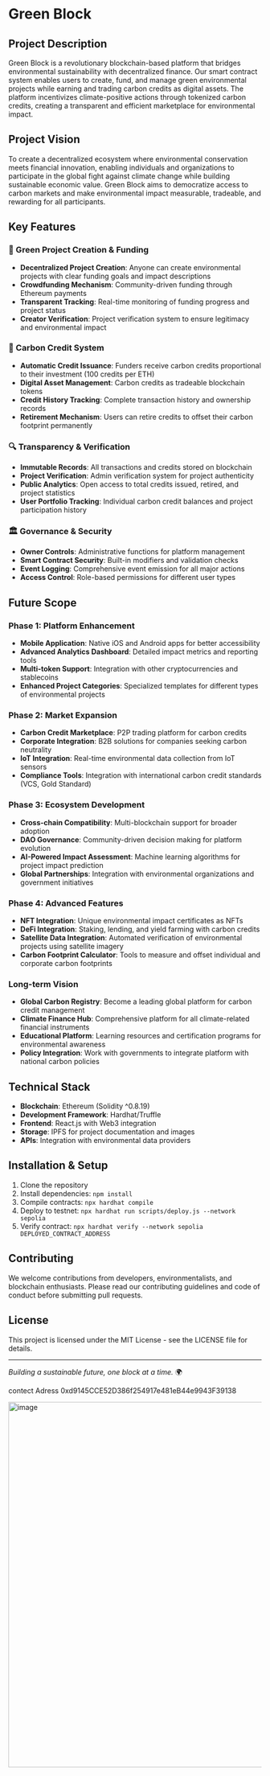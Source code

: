 # Green Block

## Project Description

Green Block is a revolutionary blockchain-based platform that bridges environmental sustainability with decentralized finance. Our smart contract system enables users to create, fund, and manage green environmental projects while earning and trading carbon credits as digital assets. The platform incentivizes climate-positive actions through tokenized carbon credits, creating a transparent and efficient marketplace for environmental impact.

## Project Vision

To create a decentralized ecosystem where environmental conservation meets financial innovation, enabling individuals and organizations to participate in the global fight against climate change while building sustainable economic value. Green Block aims to democratize access to carbon markets and make environmental impact measurable, tradeable, and rewarding for all participants.

## Key Features

### 🌱 Green Project Creation & Funding
- **Decentralized Project Creation**: Anyone can create environmental projects with clear funding goals and impact descriptions
- **Crowdfunding Mechanism**: Community-driven funding through Ethereum payments
- **Transparent Tracking**: Real-time monitoring of funding progress and project status
- **Creator Verification**: Project verification system to ensure legitimacy and environmental impact

### 💚 Carbon Credit System
- **Automatic Credit Issuance**: Funders receive carbon credits proportional to their investment (100 credits per ETH)
- **Digital Asset Management**: Carbon credits as tradeable blockchain tokens
- **Credit History Tracking**: Complete transaction history and ownership records
- **Retirement Mechanism**: Users can retire credits to offset their carbon footprint permanently

### 🔍 Transparency & Verification
- **Immutable Records**: All transactions and credits stored on blockchain
- **Project Verification**: Admin verification system for project authenticity
- **Public Analytics**: Open access to total credits issued, retired, and project statistics
- **User Portfolio Tracking**: Individual carbon credit balances and project participation history

### 🏛️ Governance & Security
- **Owner Controls**: Administrative functions for platform management
- **Smart Contract Security**: Built-in modifiers and validation checks
- **Event Logging**: Comprehensive event emission for all major actions
- **Access Control**: Role-based permissions for different user types

## Future Scope

### Phase 1: Platform Enhancement
- **Mobile Application**: Native iOS and Android apps for better accessibility
- **Advanced Analytics Dashboard**: Detailed impact metrics and reporting tools
- **Multi-token Support**: Integration with other cryptocurrencies and stablecoins
- **Enhanced Project Categories**: Specialized templates for different types of environmental projects

### Phase 2: Market Expansion
- **Carbon Credit Marketplace**: P2P trading platform for carbon credits
- **Corporate Integration**: B2B solutions for companies seeking carbon neutrality
- **IoT Integration**: Real-time environmental data collection from IoT sensors
- **Compliance Tools**: Integration with international carbon credit standards (VCS, Gold Standard)

### Phase 3: Ecosystem Development
- **Cross-chain Compatibility**: Multi-blockchain support for broader adoption
- **DAO Governance**: Community-driven decision making for platform evolution
- **AI-Powered Impact Assessment**: Machine learning algorithms for project impact prediction
- **Global Partnerships**: Integration with environmental organizations and government initiatives

### Phase 4: Advanced Features
- **NFT Integration**: Unique environmental impact certificates as NFTs
- **DeFi Integration**: Staking, lending, and yield farming with carbon credits
- **Satellite Data Integration**: Automated verification of environmental projects using satellite imagery
- **Carbon Footprint Calculator**: Tools to measure and offset individual and corporate carbon footprints

### Long-term Vision
- **Global Carbon Registry**: Become a leading global platform for carbon credit management
- **Climate Finance Hub**: Comprehensive platform for all climate-related financial instruments
- **Educational Platform**: Learning resources and certification programs for environmental awareness
- **Policy Integration**: Work with governments to integrate platform with national carbon policies

## Technical Stack

- **Blockchain**: Ethereum (Solidity ^0.8.19)
- **Development Framework**: Hardhat/Truffle
- **Frontend**: React.js with Web3 integration
- **Storage**: IPFS for project documentation and images
- **APIs**: Integration with environmental data providers

## Installation & Setup

1. Clone the repository
2. Install dependencies: `npm install`
3. Compile contracts: `npx hardhat compile`
4. Deploy to testnet: `npx hardhat run scripts/deploy.js --network sepolia`
5. Verify contract: `npx hardhat verify --network sepolia DEPLOYED_CONTRACT_ADDRESS`

## Contributing

We welcome contributions from developers, environmentalists, and blockchain enthusiasts. Please read our contributing guidelines and code of conduct before submitting pull requests.

## License

This project is licensed under the MIT License - see the LICENSE file for details.

---

*Building a sustainable future, one block at a time.* 🌍

contect Adress
0xd9145CCE52D386f254917e481eB44e9943F39138

<img width="1422" height="727" alt="image" src="https://github.com/user-attachments/assets/2db4cf56-18e6-4a23-b68c-1c76f69665f7" />
